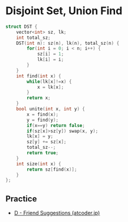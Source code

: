 # Disjoint Set, Union Find

```cpp
struct DST {
    vector<int> sz, lk;
    int total_sz;
    DST(int n): sz(n), lk(n), total_sz(n) {
        for(int i = 0; i < n; i++) {
            sz[i] = 1;
            lk[i] = i;
        }
    }
    int find(int x) {
        while(lk[x]!=x) {
            x = lk[x];
        }
        return x;
    }
    bool unite(int x, int y) {
        x = find(x);
        y = find(y);
        if(x==y) return false;
        if(sz[x]>sz[y]) swap(x, y);
        lk[x] = y;
        sz[y] += sz[x];
        total_sz--;
        return true;
    }
    int size(int x) {
        return sz[find(x)];
    }
};
```

## Practice
- [D - Friend Suggestions (atcoder.jp)](https://atcoder.jp/contests/abc157/tasks/abc157_d)
